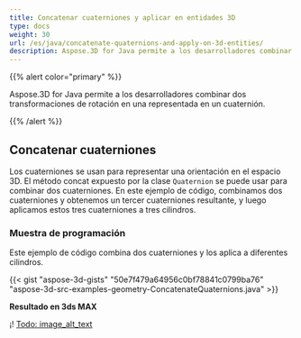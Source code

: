```yaml
---
title: Concatenar cuaterniones y aplicar en entidades 3D
type: docs
weight: 30
url: /es/java/concatenate-quaternions-and-apply-on-3d-entities/
description: Aspose.3D for Java permite a los desarrolladores combinar dos transformaciones de rotación en una representada en un cuaternión.
---
```

{{% alert color="primary" %}} 

Aspose.3D for Java permite a los desarrolladores combinar dos transformaciones de rotación en una representada en un cuaternión.

{{% /alert %}} 
##  **Concatenar cuaterniones**
Los cuaterniones se usan para representar una orientación en el espacio 3D. El método concat expuesto por la clase `Quaternion` se puede usar para combinar dos cuaterniones. En este ejemplo de código, combinamos dos cuaterniones y obtenemos un tercer cuaterniones resultante, y luego aplicamos estos tres cuaterniones a tres cilindros.
###  **Muestra de programación**
Este ejemplo de código combina dos cuaterniones y los aplica a diferentes cilindros.

{{< gist "aspose-3d-gists" "50e7f479a64956c0bf78841c0799ba76" "aspose-3d-src-examples-geometry-ConcatenateQuaternions.java" >}}




**Resultado en 3ds MAX**

¡! [Todo: image_alt_text](concatenate-quaternions-and-apply-on-3d-entities_1.png)
